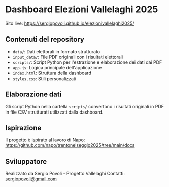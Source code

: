 # Dashboard Elezioni Vallelaghi 2025

Sito live: https://sergiopovoli.github.io/elezionivallelaghi2025/

## Contenuti del repository

- `data/`: Dati elettorali in formato strutturato
- `input_data/`: File PDF originali con i risultati elettorali
- `scripts/`: Script Python per l'estrazione e elaborazione dei dati dai PDF
- `app.js`: Logica principale dell'applicazione
- `index.html`: Struttura della dashboard
- `styles.css`: Stili personalizzati

## Elaborazione dati

Gli script Python nella cartella `scripts/` convertono i risultati originali in PDF in file CSV strutturati utilizzati dalla dashboard.

## Ispirazione

Il progetto è ispirato al lavoro di Napo:
https://github.com/napo/trentonelseggio2025/tree/main/docs

## Sviluppatore

Realizzato da Sergio Povoli - Progetto Vallelaghi
Contatti: sergiopovoli@gmail.com
